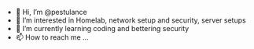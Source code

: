 - 👋 Hi, I’m @pestulance
- 👀 I’m interested in Homelab, network setup and security, server setups
- 🌱 I’m currently learning coding and bettering security
- 📫 How to reach me ...

<!---
pestulance/pestulance is a ✨ special ✨ repository because its `README.md` (this file) appears on your GitHub profile.
You can click the Preview link to take a look at your changes.
--->
